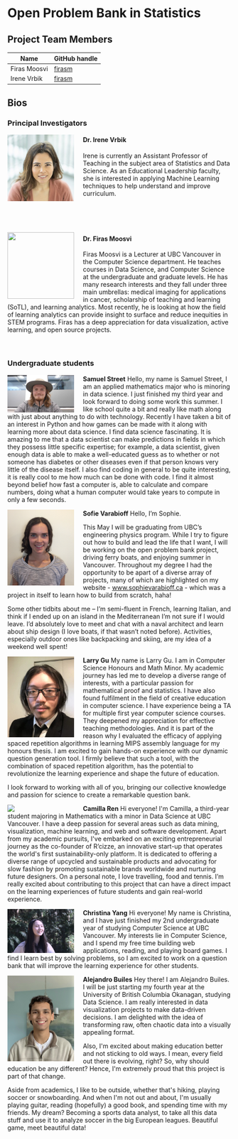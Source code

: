 # Open Problem Bank in Statistics



## Project Team Members

| Name             | GitHub handle  |
|------------------|----------------|
| Firas Moosvi     | [firasm](http://github.com/firasm)  |
| Irene Vrbik     | [firasm](http://github.com/vrbiki)  |


## Bios


### Principal Investigators

<img align="left" width="150" height="150" style="padding-right: 20px" src="../images/irene.jpg"> </img>

#### **Dr. Irene Vrbik**

Irene is currently an Assistant Professor of Teaching in the subject area of Statistics and Data Science.
As an Educational Leadership faculty, she is interested in applying Machine Learning techniques to help understand and improve curriculum.

 <br><br><br>

<img align="left" width="150" height="150" style="padding-right: 20px" src="../images/firas.png"> </img>

#### **Dr. Firas Moosvi**

Firas Moosvi is a Lecturer at UBC Vancouver in the Computer Science department.
He teaches courses in Data Science, and Computer Science at the undergraduate and graduate levels.
He has many research interests and they fall under three main umbrellas: medical imaging for applications in cancer, scholarship of teaching and learning (SoTL), and learning analytics.
Most recently, he is looking at how the field of learning analytics can provide insight to surface and reduce inequities in STEM programs.
Firas has a deep appreciation for data visualization, active learning, and open source projects.<br><br><br>

<!-- 
### Graduate students

<img align="left" width="150" style="padding-right: 20px" src="../images/placeholder.png"> </img> -->


### Undergraduate students

<img align="left" width="150" style="padding-right: 20px" src="../images/SamuelStreet.jpg"> </img>
**Samuel Street**
Hello, my name is Samuel Street,
I am an applied mathematics major who is minoring in data science. I just finished my third year and look forward to doing some work this summer. I like school quite a bit and really like math along with just about anything to do with technology. Recently I have taken a bit of an interest in Python and how games can be made with it along with learning more about data science. I find data science fascinating. It is amazing to me that a data scientist can make predictions in fields in which they possess little specific expertise; for example, a data scientist, given enough data is able to make a well-educated guess as to whether or not someone has diabetes or other diseases even if that person knows very little of the disease itself. I also find coding in general to be quite interesting, it is really cool to me how much can be done with code. I find it almost beyond belief how fast a computer is, able to calculate and compare numbers, doing what a human computer would take years to compute in only a few seconds. 


<img align="left" width="150" style="padding-right: 20px" src="../images/SophieVarabioff.JPG"> </img>
**Sofie Varabioff**
Hello, I’m Sophie.
 
This May I will be graduating from UBC’s engineering physics program. While I try to figure out how to build and lead the life that I want, I will be working on the open problem bank project, driving ferry boats, and enjoying summer in Vancouver. Throughout my degree I had the opportunity to be apart of a diverse array of projects, many of which are highlighted on my website - www.sophievarabioff.ca - which was a project in itself to learn how to build from scratch, haha!
 
Some other tidbits about me – I’m semi-fluent in French, learning Italian, and think if I ended up on an island in the Mediterranean I’m not sure if I would leave. I’d absolutely love to meet and chat with a naval architect and learn about ship design (I love boats, if that wasn’t noted before). Activities, especially outdoor ones like backpacking and skiing, are my idea of a weekend well spent!


<img align="left" width="150" style="padding-right: 20px" src="../images/LarryGu.png"> </img>
**Larry Gu**
My name is Larry Gu. I am in Computer Science Honours and Math Minor. My academic journey has led me to develop a diverse range of interests, with a particular passion for mathematical proof and statistics.  I have also found fulfilment in the field of creative education in computer science. I have experience being a TA for multiple first year computer science courses. They deepened my appreciation for effective teaching methodologies. And it is part of the reason why I evaluated the efficacy of applying spaced repetition algorithms in learning MIPS assembly language for my honours thesis. I am excited to gain hands-on experience with our dynamic question generation tool. I firmly believe that such a tool, with the combination of spaced repetition algorithm, has the potential to revolutionize the learning experience and shape the future of education.

I look forward to working with all of you, bringing our collective knowledge and passion for science to create a remarkable question bank. 

<img align="left" width="150" style="padding-right: 20px" src="../images/Camilla.jpeg"> </img>
**Camilla Ren**
Hi everyone! I'm Camilla, a third-year student majoring in Mathematics with a minor in Data Science at UBC Vancouver. I have a deep passion for several areas such as data mining, visualization, machine learning, and web and software development. Apart from my academic pursuits, I've embarked on an exciting entrepreneurial journey as the co-founder of R’cizze, an innovative start-up that operates the world's first sustainability-only platform. It is dedicated to offering a diverse range of upcycled and sustainable products and advocating for slow fashion by promoting sustainable brands worldwide and nurturing future designers. On a personal note, I love travelling, food and tennis. 
I’m really excited about contributing to this project that can have a direct impact on the learning experiences of future students and gain real-world experience.

<img align="left" width="150" style="padding-right: 20px" src="../images/ChristinaYang.jpg"> </img>
**Christina Yang**
Hi everyone! My name is Christina, and I have just finished my 2nd undergraduate year of studying Computer Science at UBC Vancouver. My interests lie in Computer Science, and I spend my free time building web applications, reading, and playing board games. I find I learn best by solving problems, so I am excited to work on a question bank that will improve the learning experience for other students.

<img align="left" width="150" style="padding-right: 20px" src="../images/AlejandroBuiles.jpeg"> </img>
**Alejandro Builes**
Hey there! I am Alejandro Builes. I will be just starting my fourth year at the University of British Columbia Okanagan, studying Data Science. I am really interested in data visualization projects to make data-driven decisions. I am delighted with the idea of transforming raw, often chaotic data into a visually appealing format. 

Also, I'm excited about making education better and not sticking to old ways. I mean, every field out there is evolving, right? So, why should education be any different? Hence, I'm extremely proud that this project is part of that change. 

Aside from academics, I like to be outside, whether that's hiking, playing soccer or snowboarding. And when I'm not out and about, I'm usually playing guitar, reading (hopefully) a good book, and spending time with my friends. My dream? Becoming a sports data analyst, to take all this data stuff and use it to analyze soccer in the big European leagues. Beautiful game, meet beautiful data!





